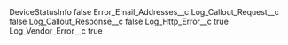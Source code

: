 <?xml version="1.0" encoding="UTF-8"?>
<CustomMetadata xmlns="http://soap.sforce.com/2006/04/metadata" xmlns:xsi="http://www.w3.org/2001/XMLSchema-instance" xmlns:xsd="http://www.w3.org/2001/XMLSchema">
    <label>DeviceStatusInfo</label>
    <protected>false</protected>
    <values>
        <field>Error_Email_Addresses__c</field>
        <value xsi:nil="true"/>
    </values>
    <values>
        <field>Log_Callout_Request__c</field>
        <value xsi:type="xsd:boolean">false</value>
    </values>
    <values>
        <field>Log_Callout_Response__c</field>
        <value xsi:type="xsd:boolean">false</value>
    </values>
    <values>
        <field>Log_Http_Error__c</field>
        <value xsi:type="xsd:boolean">true</value>
    </values>
    <values>
        <field>Log_Vendor_Error__c</field>
        <value xsi:type="xsd:boolean">true</value>
    </values>
</CustomMetadata>
